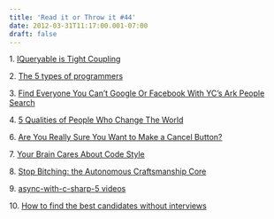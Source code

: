 ```yaml
---
title: 'Read it or Throw it #44'
date: 2012-03-31T11:17:00.001-07:00
draft: false
---
```


1. [IQueryable is Tight Coupling](http://blog.ploeh.dk/2012/03/26/IQueryableIsTightCoupling.aspx)  

2. [The 5 types of programmers](http://stevenbenner.com/2010/07/the-5-types-of-programmers/)

3. [Find Everyone You Can’t Google Or Facebook With YC’s Ark People Search](http://techcrunch.com/2012/03/25/ark-people-search/)

4. [5 Qualities of People Who Change The World](http://theskooloflife.com/wordpress/change-the-world/)

6. [Are You Really Sure You Want to Make a Cancel Button?](http://simpleprogrammer.com/2012/03/25/are-you-really-sure-you-want-to-make-a-cancel-button/)

7. [Your Brain Cares About Code Style](http://www.codelord.net/2011/12/10/your-brain-cares-about-code-style/)

8. [Stop Bitching: the Autonomous Craftsmanship Core](http://www.codelord.net/2011/11/12/stop-bitching-the-autonomous-craftsmanship-core/)

9. [async-with-c-sharp-5 videos](http://blogs.microsoft.co.il/blogs/msdn/archive/2012/03/28/async-with-c-sharp-5.aspx)

10. [How to find the best candidates without interviews](http://effectivesoftwaredesign.com/2012/03/28/how-to-find-the-best-candidates-without-interviews/)
